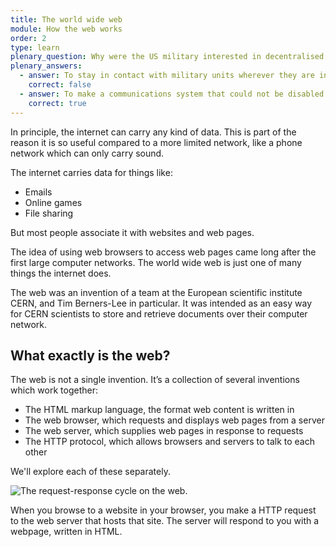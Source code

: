 ```yaml
---
title: The world wide web
module: How the web works
order: 2
type: learn
plenary_question: Why were the US military interested in decentralised networks?
plenary_answers:
  - answer: To stay in contact with military units wherever they are in the world
    correct: false
  - answer: To make a communications system that could not be disabled by a single attack
    correct: true
---
```


In principle, the internet can carry any kind of data. This is part of the reason it is so useful compared to a more limited network, like a phone network which can only carry sound.

The internet carries data for things like:
* Emails
* Online games
* File sharing

But most people associate it with websites and web pages. 

The idea of using web browsers to access web pages came long after the first large computer networks. The world wide web is just one of many things the internet does.

The web was an invention of a team at the European scientific institute CERN, and Tim Berners-Lee in particular. It was intended as an easy way for CERN scientists to store and retrieve documents over their computer network.

## What exactly is the web?

The web is not a single invention. It’s a collection of several inventions which work together:

* The HTML markup language, the format web content is written in
* The web browser, which requests and displays web pages from a server
* The web server, which supplies web pages in response to requests
* The HTTP protocol, which allows browsers and servers to talk to each other

We'll explore each of these separately.

![The request-response cycle on the web.](/2.2-web.jpg)

When you browse to a website in your browser, you make a HTTP request to the web server that hosts that site. The server will respond to you with a webpage, written in HTML.
